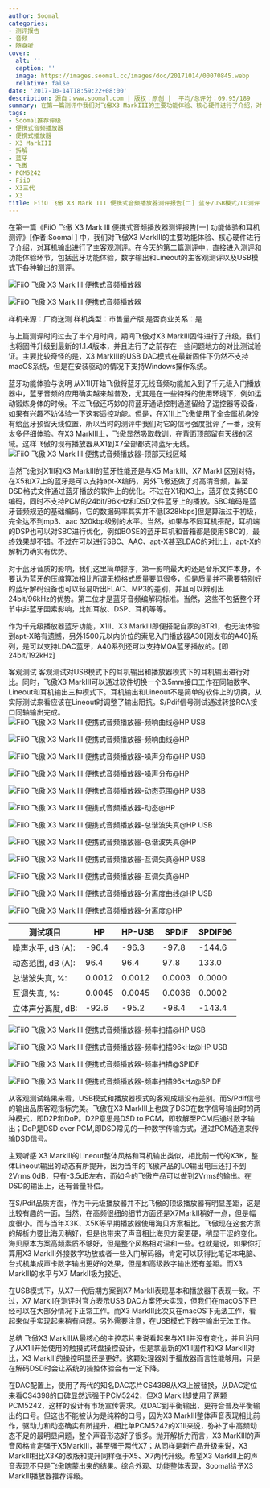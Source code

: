 ```yaml
---
author: Soomal
categories:
- 测评报告
- 音频
- 随身听
cover:
  alt: ''
  caption: ''
  image: https://images.soomal.cc/images/doc/20171014/00070845.webp
  relative: false
date: '2017-10-14T18:59:22+08:00'
description: 源自：www.soomal.com | 版权：原创 |  平均/总评分：09.95/189
summary: 在第一篇测评中我们对飞傲X3 MarkIII的主要功能体验、核心硬件进行了介绍，对耳机输出进行了主客观测评。在今天的第二篇测评中，直接进入测评和功能体验环节，包括蓝牙功能体验，数字输出等……
tags:
- Soomal推荐评级
- 便携式音频播放器
- 便携式播放器
- X3 MarkIII
- 拆解
- 蓝牙
- 飞傲
- PCM5242
- FiiO
- X3三代
- X3
title: FiiO 飞傲 X3 Mark III 便携式音频播放器测评报告[二] 蓝牙/USB模式/LO测评
---
```


在第一篇《FiiO 飞傲 X3 Mark III 便携式音频播放器测评报告[一] 功能体验和耳机测评》[作者:Soomal ]
中，我们对飞傲X3 MarkIII的主要功能体验、核心硬件进行了介绍，对耳机输出进行了主客观测评。在今天的第二篇测评中，直接进入测评和功能体验环节，包括蓝牙功能体验，数字输出和Lineout的主客观测评以及USB模式下各种输出的测评。



![FiiO 飞傲 X3 Mark III 便携式音频播放器](https://images.soomal.cc/images/doc/20170913/00070181_01.webp)



![FiiO 飞傲 X3 Mark III 便携式音频播放器](https://images.soomal.cc/images/doc/20170913/00070182_01.webp)



样机来源：厂商送测
样机类型：市售量产版
是否商业关系：是



与上篇测评时间过去了半个月时间，期间飞傲对X3 MarkIII固件进行了升级，我们也将固件升级到最新的1.1.4版本，并且进行了之前存在一些问题地方的对比测试验证。主要比较奇怪的是，X3 MarkIII的USB DAC模式在最新固件下仍然不支持macOS系统，但是在安装驱动的情况下支持Windows操作系统。

蓝牙功能体验与说明
从X1II开始飞傲将蓝牙无线音频功能加入到了千元级入门播放器中，蓝牙音频的应用确实越来越普及，尤其是在一些特殊的使用环境下，例如运动锻炼身体的时候。不过飞傲还巧妙的将蓝牙通话控制通道留给了遥控器等设备，如果有兴趣不妨体验一下这套遥控功能。但是，在X1II上飞傲使用了全金属机身没有给蓝牙预留天线位置，所以当时的测评中我们对它的信号强度批评了一番，没有太多仔细体验。在X3 MarkIII上，飞傲显然吸取教训，在背面顶部留有天线的区域。这样飞傲的现有播放器从X1到X7全部都支持蓝牙无线。
![FiiO 飞傲 X3 Mark III 便携式音频播放器-顶部天线区域](https://images.soomal.cc/images/doc/20170913/00070187.webp)




当然飞傲对X1II和X3 MarkIII的蓝牙性能还是与X5 MarkIII、X7 MarkII区别对待，在X5和X7上的蓝牙是可以支持apt-X编码，另外飞傲还做了对高清音频，甚至DSD格式文件通过蓝牙播放的软件上的优化。不过在X1和X3上，蓝牙仅支持SBC编码，同时不支持PCM的24bit/96kHz和DSD文件蓝牙上的播放。SBC编码是蓝牙音频规范的基础编码，它的数据码率其实并不低[328kbps]但是算法过于初级，完全达不到mp3、aac 320kbp级别的水平。当然，如果与不同耳机搭配，耳机端的DSP也可以对SBC进行优化，例如BOSE的蓝牙耳机和音箱都是使用SBC的，最终效果却不错。不过在可以进行SBC、AAC、apt-X甚至LDAC的对比上，apt-X的解析力确实有优势。

对于蓝牙音质的影响，我们这里简单排序，第一影响最大的还是音乐文件本身，不要认为蓝牙的压缩算法相比所谓无损格式质量要低很多，但是质量并不需要特别好的蓝牙解码设备也可以轻易听出FLAC、MP3的差别，并且可以辨别出24bit/96kHz的优势。第二位才是蓝牙音频编解码标准。当然，这些不包括整个环节中非蓝牙因素影响，比如耳放、DSP、耳机等等。

作为千元级播放器蓝牙功能，X1II、X3 MarkIII即便搭配自家的BTR1，也无法体验到apt-X略有遗憾，另外1500元以内价位的索尼入门播放器A30[刚发布的A40]系列，是可以支持LDAC蓝牙，A40系列还可以支持MQA蓝牙播放的。[即24bit/192kHz]

客观测试
客观测试对USB模式下的耳机输出和播放器模式下的耳机输出进行对比。同时，飞傲X3 MarkIII可以通过软件切换一个3.5mm接口工作在同轴数字、Lineout和耳机输出三种模式下。耳机输出和Lineout不是简单的软件上的切换，从实际测试来看应该在Lineout时调整了输出阻抗。S/Pdif信号测试通过转接RCA接口同轴输出完成。
![FiiO 飞傲 X3 Mark III 便携式音频播放器-频响曲线@HP USB](https://images.soomal.cc/images/doc/20171014/00070835_01.webp)




![FiiO 飞傲 X3 Mark III 便携式音频播放器-频响曲线@HP](https://images.soomal.cc/images/doc/20170923/00070357_01.webp)




![FiiO 飞傲 X3 Mark III 便携式音频播放器-噪声分布@HP USB](https://images.soomal.cc/images/doc/20171014/00070836_01.webp)




![FiiO 飞傲 X3 Mark III 便携式音频播放器-噪声分布@HP](https://images.soomal.cc/images/doc/20170923/00070358_01.webp)




![FiiO 飞傲 X3 Mark III 便携式音频播放器-动态范围@HP USB](https://images.soomal.cc/images/doc/20171014/00070837_01.webp)




![FiiO 飞傲 X3 Mark III 便携式音频播放器-动态@HP](https://images.soomal.cc/images/doc/20170923/00070359_01.webp)




![FiiO 飞傲 X3 Mark III 便携式音频播放器-总谐波失真@HP USB](https://images.soomal.cc/images/doc/20171014/00070838_01.webp)




![FiiO 飞傲 X3 Mark III 便携式音频播放器-总谐波失真@HP](https://images.soomal.cc/images/doc/20170923/00070360_01.webp)




![FiiO 飞傲 X3 Mark III 便携式音频播放器-互调失真@HP USB](https://images.soomal.cc/images/doc/20171014/00070839_01.webp)




![FiiO 飞傲 X3 Mark III 便携式音频播放器-互调失真@HP](https://images.soomal.cc/images/doc/20170923/00070361_01.webp)




![FiiO 飞傲 X3 Mark III 便携式音频播放器-分离度曲线@HP USB](https://images.soomal.cc/images/doc/20171014/00070840_01.webp)




![FiiO 飞傲 X3 Mark III 便携式音频播放器-分离度@HP](https://images.soomal.cc/images/doc/20170923/00070362_01.webp)




| 测试项目 | HP | HP-USB | SPDIF | SPDIF96 |
| --- | --- | --- | --- | --- |
| 噪声水平, dB (A): | -96.4 | -96.3 | -97.8 | -144.6 |
| 动态范围, dB (A): | 96.4 | 96.4 | 97.8 | 133.0 |
| 总谐波失真, %: | 0.0012 | 0.0012 | 0.0003 | 0.0000 |
| 互调失真, %: | 0.0045 | 0.0045 | 0.0036 | 0.0002 |
| 立体声分离度, dB: | -92.6 | -95.2 | -98.4 | -143.4 |


![FiiO 飞傲 X3 Mark III 便携式音频播放器-频率扫描@HP USB](https://images.soomal.cc/images/doc/20171014/00070841_01.webp)




![FiiO 飞傲 X3 Mark III 便携式音频播放器-频率扫描96kHz@HP USB](https://images.soomal.cc/images/doc/20171014/00070842_01.webp)




![FiiO 飞傲 X3 Mark III 便携式音频播放器-频率扫描@SPIDF](https://images.soomal.cc/images/doc/20171014/00070843_01.webp)




![FiiO 飞傲 X3 Mark III 便携式音频播放器-频率扫描96kHz@SPIDF](https://images.soomal.cc/images/doc/20171014/00070844_01.webp)




从客观测试结果来看，USB模式和播放器模式的客观成绩没有差别。而S/Pdif信号的输出品质客观指标完美。飞傲在X3 MarkIII上也做了DSD在数字信号输出时的两种模式，即D2P和DoP。D2P意思是DSD to PCM，即软解至PCM后通过数字输出；DoP是DSD over PCM,即DSD常见的一种数字传输方式，通过PCM通道来传输DSD信号。

主观听感
X3 MarkIII的Lineout整体风格和耳机输出类似，相比前一代的X3K，整体Lineout输出的动态有所提升，因为当年的飞傲产品的LO输出电压还打不到2Vrms 0dB，只有-3.5dB左右，而如今的飞傲产品可以做到2Vrms的输出。在DSD的输出上，还有音量补偿。

在S/Pdif品质方面，作为千元级播放器并不比飞傲的顶级播放器有明显差距，这是比较有趣的一面。当然，在高频很细的细节方面还是X7MarkII稍好一点，但是幅度很小。而与当年X3K、X5K等早期播放器使用海贝方案相比，飞傲现在这套方案的解析力要比海贝稍好，但是也带来了声音相比海贝方案更硬，稍显干涩的变化。海贝原本方案高频素质不够好，但是整个风格相对温和一些。也就是说，如果你打算用X3 MarkIII外接数字功放或者一些入门解码器，肯定可以获得比笔记本电脑、台式机集成声卡数字输出更好的效果，但是和高级数字输出还有差距。而X3 MarkIII的水平与X7 MarkII极为接近。

在USB模式下，从X7一代后期方案到X7 MarkII表现基本和播放器下表现一致。不过，X7 MarkII在测评时官方表示USB DAC方案还未实现，但我们在macOS下已经可以在大部分情况下正常工作。而X3 MarkIII此次又在macOS下无法工作，看起来似乎实现起来稍有问题。另外需要注意，在USB模式下数字输出无法工作。

总结
飞傲X3 MarkIII从最核心的主控芯片来说看起来与X1II并没有变化，并且沿用了从X1II开始使用的触摸式转盘操控设计，但是拿最新的X1II固件和X3 MarkIII对比，X3 MarkIII的操控明显还是更好。这颗处理器对于播放器而言性能够用，只是在解码DSD时会让系统的操控体验会有一定下降。

在DAC配置上，使用了两代的知名DAC芯片CS4398从X3上被替换，从DAC定位来看CS4398的口碑显然远强于PCM5242，但X3 MarkII却使用了两颗PCM5242，这样的设计有市场宣传需求。双DAC到平衡输出，更符合普及平衡输出的口号。但这也不能被认为是纯粹的口号，因为X3 MarkIII整体声音表现相比前作，驱动力和动态确实有所提升，相比单PCM5242的X1II来说，弥补了中高频动态不足的最明显问题，整个声音形态好了很多。抛开解析力而言，X3 MarKIII的声音风格肯定强于X5MarkIII，甚至强于两代X7；从同样是新产品升级来说，X3 MarkIII相比X3K的改版和提升同样强于X5、X7两代升级。希望X3 MarkIII上的声音表现不只是飞傲瞎蒙出来的结果。综合外观、功能整体表现，Soomal给予X3 MarkIII播放器推荐评级。